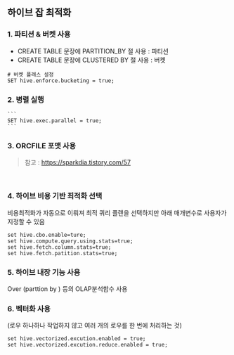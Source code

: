 ## 하이브 잡 최적화
### 1. 파티션 & 버켓 사용
* CREATE TABLE 문장에 PARTITION_BY 절 사용 : 파티션
* CREATE TABLE 문장에 CLUSTERED BY 절 사용 : 버켓
```
# 버켓 플래스 설정
SET hive.enforce.bucketing = true;
```
  
### 2. 병렬 실행
	```
	SET hive.exec.parallel = true;
	```
	
### 3. ORCFILE 포맷 사용
> 참고 : https://sparkdia.tistory.com/57
</br>

### 4. 하이브 비용 기반 최적화 선택
비용최적화가 자동으로 이뤄져 최적 쿼리 플랜을 선택하지만 아래 매개변수로 사용자가 지정할 수 있음
```
set hive.cbo.enable=ture;
set hive.compute.query.using.stats=true;
set hive.fetch.column.stats=true;
set hive.fetch.patition.stats=true;
```
	
### 5. 하이브 내장 기능 사용
Over (parttion by ) 등의 OLAP분석함수 사용

### 6. 벡터화 사용 
(로우 하나하나 작업하지 않고 여러 개의 로우를 한 번에 처리하는 것)
```
set hive.vectorized.excution.enabled = true;
set hive.vectorized.excution.reduce.enabled = true;
```
